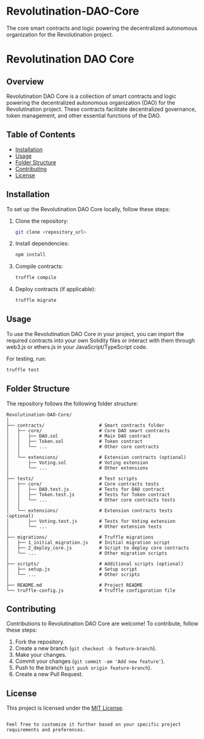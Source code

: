 # Revolutination-DAO-Core
The core smart contracts and logic powering the decentralized autonomous organization for the Revolutination project.



# Revolutination DAO Core

## Overview

Revolutination DAO Core is a collection of smart contracts and logic powering the decentralized autonomous organization (DAO) for the Revolutination project. These contracts facilitate decentralized governance, token management, and other essential functions of the DAO.

## Table of Contents

- [Installation](#installation)
- [Usage](#usage)
- [Folder Structure](#folder-structure)
- [Contributing](#contributing)
- [License](#license)

## Installation

To set up the Revolutination DAO Core locally, follow these steps:

1. Clone the repository:

   ```bash
   git clone <repository_url>
   ```

2. Install dependencies:

   ```bash
   npm install
   ```

3. Compile contracts:

   ```bash
   truffle compile
   ```

4. Deploy contracts (if applicable):

   ```bash
   truffle migrate
   ```

## Usage

To use the Revolutination DAO Core in your project, you can import the required contracts into your own Solidity files or interact with them through web3.js or ethers.js in your JavaScript/TypeScript code.

For testing, run:

```bash
truffle test
```

## Folder Structure

The repository follows the following folder structure:

```
Revolutination-DAO-Core/
│
├── contracts/                    # Smart contracts folder
│   ├── core/                     # Core DAO smart contracts
│   │   ├── DAO.sol               # Main DAO contract
│   │   ├── Token.sol             # Token contract
│   │   └── ...                   # Other core contracts
│   │
│   └── extensions/               # Extension contracts (optional)
│       ├── Voting.sol            # Voting extension
│       └── ...                   # Other extensions
│
├── tests/                        # Test scripts
│   ├── core/                     # Core contracts tests
│   │   ├── DAO.test.js           # Tests for DAO contract
│   │   ├── Token.test.js         # Tests for Token contract
│   │   └── ...                   # Other core contracts tests
│   │
│   └── extensions/               # Extension contracts tests (optional)
│       ├── Voting.test.js        # Tests for Voting extension
│       └── ...                   # Other extension tests
│
├── migrations/                   # Truffle migrations
│   ├── 1_initial_migration.js    # Initial migration script
│   ├── 2_deploy_core.js          # Script to deploy core contracts
│   └── ...                       # Other migration scripts
│
├── scripts/                      # Additional scripts (optional)
│   ├── setup.js                  # Setup script
│   └── ...                       # Other scripts
│
├── README.md                     # Project README
└── truffle-config.js             # Truffle configuration file
```

## Contributing

Contributions to Revolutination DAO Core are welcome! To contribute, follow these steps:

1. Fork the repository.
2. Create a new branch (`git checkout -b feature-branch`).
3. Make your changes.
4. Commit your changes (`git commit -am 'Add new feature'`).
5. Push to the branch (`git push origin feature-branch`).
6. Create a new Pull Request.

## License

This project is licensed under the [MIT License](LICENSE).
```

Feel free to customize it further based on your specific project requirements and preferences.
